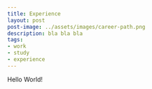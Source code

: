 ```yaml
---
title: Experience
layout: post
post-image: ../assets/images/career-path.png
description: bla bla bla 
tags:
- work
- study
- experience
---
```

Hello World!